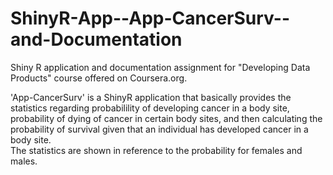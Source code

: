ShinyR-App--App-CancerSurv--and-Documentation
=============================================

Shiny R application and documentation assignment for "Developing Data Products" course offered on Coursera.org.

'App-CancerSurv' is a ShinyR application that basically provides the  statistics regarding probabilility of
developing cancer in a body site, probability of dying of cancer in certain body sites, and then calculating
the probability of survival given that an individual has developed cancer in a body site.  
The statistics are shown in reference to the probability for females and males.
